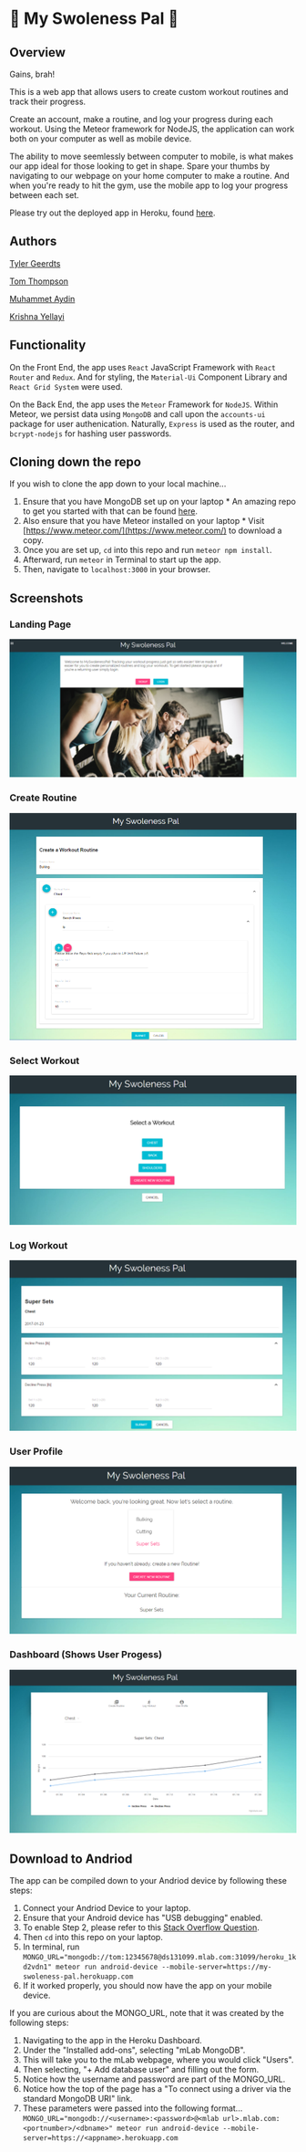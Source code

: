 # :memo: My Swoleness Pal :muscle: 



## Overview
Gains, brah!

This is a web app that allows users to create custom workout routines and track their progress.

Create an account, make a routine, and log your progress during each workout. Using the Meteor framework for NodeJS, the application can work both on your computer as well as mobile device. 

The ability to move seemlessly between computer to mobile, is what makes our app ideal for those looking to get in shape. Spare your thumbs by navigating to our webpage on your home computer to make a routine. And when you're ready to hit the gym, use the mobile app to log your progress between each set.

Please try out the deployed app in Heroku, found [here](https://my-swoleness-pal.herokuapp.com).



## Authors
[Tyler Geerdts](https://github.com/tygee713)

[Tom Thompson](https://github.com/tomtom28)

[Muhammet Aydin](https://github.com/muhammeta7)

[Krishna Yellayi](https://github.com/darthvader1118)


## Functionality
On the Front End, the app uses `React` JavaScript Framework with `React Router` and `Redux`. And for styling, the `Material-Ui` Component Library and `React Grid System` were used.

On the Back End, the app uses the `Meteor` Framework for `NodeJS`. Within Meteor, we persist data using `MongoDB` and call upon the `accounts-ui` package for user authenication. Naturally, `Express` is used as the router, and `bcrypt-nodejs` for hashing user passwords.



## Cloning down the repo
If you wish to clone the app down to your local machine...
  1. Ensure that you have MongoDB set up on your laptop
    * An amazing repo to get you started with that can be found [here](https://github.com/dannyvassallo/mongo_lesson).
  2. Also ensure that you have Meteor installed on your laptop
    * Visit [https://www.meteor.com/](https://www.meteor.com/) to download a copy.
  3. Once you are set up, `cd` into this repo and run `meteor npm install`.
  4. Afterward, run `meteor` in Terminal to start up the app.
  5. Then, navigate to `localhost:3000` in your browser.



## Screenshots

### Landing Page
![HomePage](/public/screenshots/homepage.png)

### Create Routine
![Create Workout](/public/screenshots/create.PNG)

### Select Workout
![Select Workout](/public/screenshots/select.png)

### Log Workout
![Log Workout](/public/screenshots/logWorkout.png)

### User Profile
![User Profile](/public/screenshots/profile.PNG)

### Dashboard (Shows User Progess)
![Dashboard](/public/screenshots/dashboard.png)


## Download to Andriod
The app can be compiled down to your Andriod device by following these steps:
  1. Connect your Andriod Device to your laptop.
  2. Ensure that your Android device has "USB debugging" enabled.
  3. To enable Step 2, please refer to this [Stack Overflow Question](http://stackoverflow.com/questions/31993182/failed-to-deploy-to-device-while-deploying-cordova-app-to-a-connected-device).
  4. Then `cd` into this repo on your laptop.
  5. In terminal, run `MONGO_URL="mongodb://tom:12345678@ds131099.mlab.com:31099/heroku_1kd2vdn1" meteor run android-device --mobile-server=https://my-swoleness-pal.herokuapp.com`
  6. If it worked properly, you should now have the app on your mobile device.


If you are curious about the MONGO_URL, note that it was created by the following steps:
  1. Navigating to the app in the Heroku Dashboard.
  2. Under the "Installed add-ons", selecting "mLab MongoDB".
  3. This will take you to the mLab webpage, where you would click "Users".
  4. Then selecting, "+ Add database user" and filling out the form.
  5. Notice how the username and password are part of the MONGO_URL.
  6. Notice how the top of the page has a "To connect using a driver via the standard MongoDB URI" link.
  7. These parameters were passed into the following format...
  `MONGO_URL="mongodb://<username>:<password>@<mlab url>.mlab.com:<portnumber>/<dbname>" meteor run android-device --mobile-server=https://<appname>.herokuapp.com`
  
